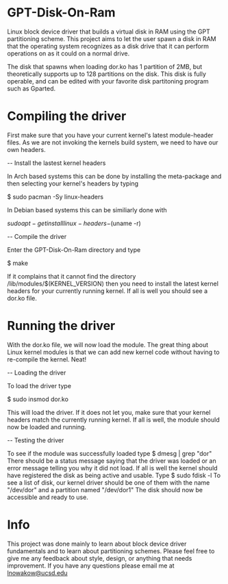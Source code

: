 # GPT-Disk-On-Ram
Linux block device driver that builds a virtual disk in RAM using the GPT partitioning scheme. 
This project aims to let the user spawn a disk in RAM that the operating system recognizes as a disk drive that it can perform operations on as it could on a normal drive. 

The disk that spawns when loading dor.ko has 1 partition of 2MB, but theoretically supports up to 128 partitions on the disk. This disk is fully operable, and can be edited with your favorite disk partitoning program such as Gparted. 

# Compiling the driver
First make sure that you have your current kernel's latest module-header files. As we are not invoking the kernels build system, we need to have our own headers.

-- Install the lastest kernel headers 

In Arch based systems this can be done by installing the meta-package and then selecting your kernel's headers by typing

$ sudo pacman -Sy linux-headers

In Debian based systems this can be similiarly done with

$sudo apt-get install linux-headers-$(uname -r)

-- Compile the driver

Enter the GPT-Disk-On-Ram directory and type 

$ make

If it complains that it cannot find the directory /lib/modules/$(KERNEL_VERSION) then you need to install the latest kernel headers for your currently running kernel. 
If all is well you should see a dor.ko file. 

# Running the driver
With the dor.ko file, we will now load the module. The great thing about Linux kernel modules is that we can add new kernel code without having to re-compile the kernel. Neat! 

-- Loading the driver

To load the driver type

$ sudo insmod dor.ko

This will load the driver. If it does not let you, make sure that your kernel headers match the currently running kernel.
If all is well, the module should now be loaded and running. 

-- Testing the driver

To see if the module was successfully loaded type
$ dmesg | grep "dor"
There should be a status message saying that the driver was loaded or an error message telling you why it did not load. 
If all is well the kernel should have registered the disk as being active and usable. 
Type
$ sudo fdisk -l
To see a list of disk, our kernel driver should be one of them with the name "/dev/dor" and a partition named "/dev/dor1"
The disk should now be accessible and ready to use. 

# Info 
This project was done mainly to learn about block device driver fundamentals and to learn about partitioning schemes.
Please feel free to give me any feedback about style, design, or anything that needs improvement. 
If you have any questions please email me at lnowakow@ucsd.edu
